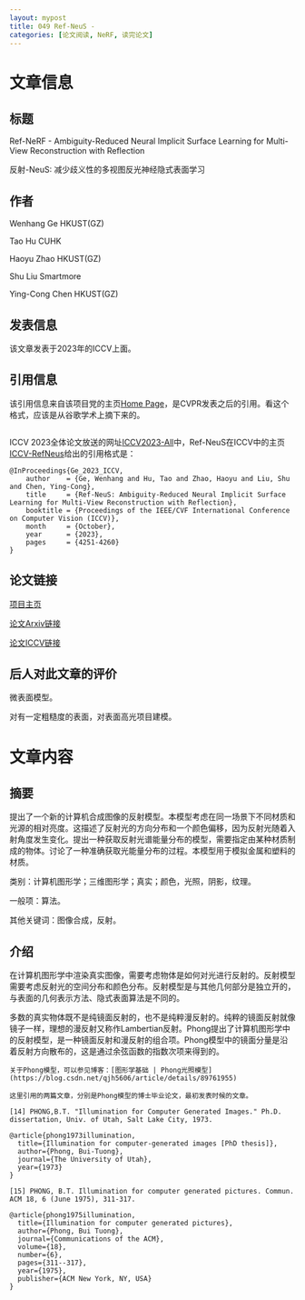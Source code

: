 ```yaml
---
layout: mypost
title: 049 Ref-NeuS - 
categories: [论文阅读, NeRF, 读完论文]
---
```

# 文章信息

## 标题

Ref-NeRF - Ambiguity-Reduced Neural Implicit Surface Learning for Multi-View Reconstruction with Reflection

反射-NeuS: 减少歧义性的多视图反光神经隐式表面学习

## 作者

Wenhang Ge
HKUST(GZ)	

Tao Hu
CUHK	

Haoyu Zhao
HKUST(GZ)	

Shu Liu
Smartmore	

Ying-Cong Chen
HKUST(GZ)


## 发表信息

<!-- 论文发表时间：挂在Arxiv上面的时间是[v1] Tue, 7 Dec 2021 18:58:37 UTC (37,680 KB) -->
<!-- 并且只有这一个版本。 -->

<!-- 该文章后续发表于2022年的CVPR上，评选的奖项是Oral Presentation, Best Student Paper Honorable Mention。 -->

该文章发表于2023年的ICCV上面。

## 引用信息

该引用信息来自该项目党的主页[Home Page](https://dorverbin.github.io/refnerf/)，是CVPR发表之后的引用。看这个格式，应该是从谷歌学术上摘下来的。

```

```

ICCV 2023全体论文放送的网址[ICCV2023-All](https://openaccess.thecvf.com/ICCV2023?day=all#)中，Ref-NeuS在ICCV中的主页[ICCV-RefNeus](https://openaccess.thecvf.com/content/ICCV2023/html/Ge_Ref-NeuS_Ambiguity-Reduced_Neural_Implicit_Surface_Learning_for_Multi-View_Reconstruction_with_ICCV_2023_paper.html)给出的引用格式是：

```
@InProceedings{Ge_2023_ICCV,
    author    = {Ge, Wenhang and Hu, Tao and Zhao, Haoyu and Liu, Shu and Chen, Ying-Cong},
    title     = {Ref-NeuS: Ambiguity-Reduced Neural Implicit Surface Learning for Multi-View Reconstruction with Reflection},
    booktitle = {Proceedings of the IEEE/CVF International Conference on Computer Vision (ICCV)},
    month     = {October},
    year      = {2023},
    pages     = {4251-4260}
}
```

## 论文链接

[项目主页](https://g3956.github.io/)

[论文Arxiv链接](https://arxiv.org/pdf/2303.10840.pdf)

[论文ICCV链接](https://openaccess.thecvf.com/content/ICCV2023/html/Ge_Ref-NeuS_Ambiguity-Reduced_Neural_Implicit_Surface_Learning_for_Multi-View_Reconstruction_with_ICCV_2023_paper.html)


## 后人对此文章的评价

微表面模型。

对有一定粗糙度的表面，对表面高光项目建模。


# 文章内容

## 摘要

提出了一个新的计算机合成图像的反射模型。本模型考虑在同一场景下不同材质和光源的相对亮度。这描述了反射光的方向分布和一个颜色偏移，因为反射光随着入射角度发生变化。提出一种获取反射光谱能量分布的模型，需要指定由某种材质制成的物体。讨论了一种准确获取光能量分布的过程。本模型用于模拟金属和塑料的材质。

类别：计算机图形学；三维图形学；真实；颜色，光照，阴影，纹理。

一般项：算法。

其他关键词：图像合成，反射。

## 介绍

在计算机图形学中渲染真实图像，需要考虑物体是如何对光进行反射的。反射模型需要考虑反射光的空间分布和颜色分布。反射模型是与其他几何部分是独立开的，与表面的几何表示方法、隐式表面算法是不同的。

多数的真实物体既不是纯镜面反射的，也不是纯粹漫反射的。纯粹的镜面反射就像镜子一样，理想的漫反射又称作Lambertian反射。Phong提出了计算机图形学中的反射模型，是一种镜面反射和漫反射的组合项。Phong模型中的镜面分量是沿着反射方向散布的，这是通过余弦函数的指数次项来得到的。

```
关于Phong模型，可以参见博客：[图形学基础 | Phong光照模型](https://blog.csdn.net/qjh5606/article/details/89761955)

这里引用的两篇文章，分别是Phong模型的博士毕业论文，最初发表时候的文章。

[14] PHONG,B.T. "Illumination for Computer Generated Images." Ph.D. dissertation, Univ. of Utah, Salt Lake City, 1973.

@article{phong1973illumination,
  title={Illumination for computer-generated images [PhD thesis]},
  author={Phong, Bui-Tuong},
  journal={The University of Utah},
  year={1973}
}

[15] PHONG, B.T. Illumination for computer generated pictures. Commun. ACM 18, 6 (June 1975), 311-317.

@article{phong1975illumination,
  title={Illumination for computer generated pictures},
  author={Phong, Bui Tuong},
  journal={Communications of the ACM},
  volume={18},
  number={6},
  pages={311--317},
  year={1975},
  publisher={ACM New York, NY, USA}
}

```

